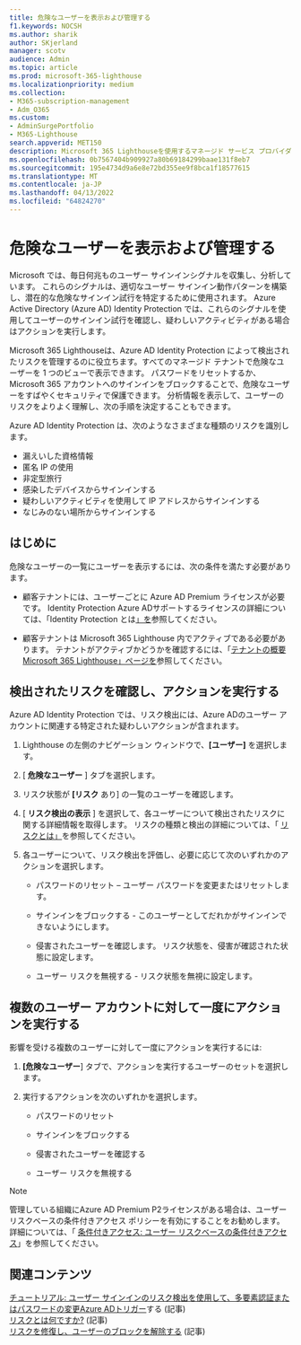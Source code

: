 ```yaml
---
title: 危険なユーザーを表示および管理する
f1.keywords: NOCSH
ms.author: sharik
author: SKjerland
manager: scotv
audience: Admin
ms.topic: article
ms.prod: microsoft-365-lighthouse
ms.localizationpriority: medium
ms.collection:
- M365-subscription-management
- Adm_O365
ms.custom:
- AdminSurgePortfolio
- M365-Lighthouse
search.appverid: MET150
description: Microsoft 365 Lighthouseを使用するマネージド サービス プロバイダー (MSP) の場合は、危険なユーザーを表示および管理する方法について説明します。
ms.openlocfilehash: 0b7567404b909927a80b69184299baae131f8eb7
ms.sourcegitcommit: 195e4734d9a6e8e72bd355ee9f8bca1f18577615
ms.translationtype: MT
ms.contentlocale: ja-JP
ms.lasthandoff: 04/13/2022
ms.locfileid: "64824270"
---
```

# <a name="view-and-manage-risky-users"></a>危険なユーザーを表示および管理する

Microsoft では、毎日何兆ものユーザー サインインシグナルを収集し、分析しています。 これらのシグナルは、適切なユーザー サインイン動作パターンを構築し、潜在的な危険なサインイン試行を特定するために使用されます。 Azure Active Directory (Azure AD) Identity Protection では、これらのシグナルを使用してユーザーのサインイン試行を確認し、疑わしいアクティビティがある場合はアクションを実行します。

Microsoft 365 Lighthouseは、Azure AD Identity Protection によって検出されたリスクを管理するのに役立ちます。すべてのマネージド テナントで危険なユーザーを 1 つのビューで表示できます。 パスワードをリセットするか、Microsoft 365 アカウントへのサインインをブロックすることで、危険なユーザーをすばやくセキュリティで保護できます。 分析情報を表示して、ユーザーのリスクをよりよく理解し、次の手順を決定することもできます。

Azure AD Identity Protection は、次のようなさまざまな種類のリスクを識別します。

- 漏えいした資格情報
- 匿名 IP の使用
- 非定型旅行
- 感染したデバイスからサインインする
- 疑わしいアクティビティを使用して IP アドレスからサインインする
- なじみのない場所からサインインする

## <a name="before-you-begin"></a>はじめに

危険なユーザーの一覧にユーザーを表示するには、次の条件を満たす必要があります。

- 顧客テナントには、ユーザーごとに Azure AD Premium ライセンスが必要です。 Identity Protection Azure ADサポートするライセンスの詳細については、「Identity Protection とは[」を](/azure/active-directory/identity-protection/overview-identity-protection)参照してください。

- 顧客テナントは Microsoft 365 Lighthouse 内でアクティブである必要があります。 テナントがアクティブかどうかを確認するには、「[テナントの概要Microsoft 365 Lighthouse」ページを](m365-lighthouse-tenant-list-overview.md)参照してください。

## <a name="review-detected-risks-and-take-action"></a>検出されたリスクを確認し、アクションを実行する

Azure AD Identity Protection では、リスク検出には、Azure ADのユーザー アカウントに関連する特定された疑わしいアクションが含まれます。

1. Lighthouse の左側のナビゲーション ウィンドウで、**[ユーザー]** を選択します。

2. [ **危険なユーザー** ] タブを選択します。

3. リスク状態が **[リスク** あり] の一覧のユーザーを確認します。

4. [ **リスク検出の表示** ] を選択して、各ユーザーについて検出されたリスクに関する詳細情報を取得します。 リスクの種類と検出の詳細については、「 [リスクとは」](/azure/active-directory/identity-protection/concept-identity-protection-risks)を参照してください。

5. 各ユーザーについて、リスク検出を評価し、必要に応じて次のいずれかのアクションを選択します。

    - パスワードのリセット – ユーザー パスワードを変更またはリセットします。

    - サインインをブロックする - このユーザーとしてだれかがサインインできないようにします。

    - 侵害されたユーザーを確認します。 リスク状態を、侵害が確認された状態に設定します。

    - ユーザー リスクを無視する - リスク状態を無視に設定します。

## <a name="take-action-on-multiple-user-accounts-at-once"></a>複数のユーザー アカウントに対して一度にアクションを実行する

影響を受ける複数のユーザーに対して一度にアクションを実行するには:

1. **[危険なユーザー**] タブで、アクションを実行するユーザーのセットを選択します。

2. 実行するアクションを次のいずれかを選択します。

    - パスワードのリセット

    - サインインをブロックする

    - 侵害されたユーザーを確認する

    - ユーザー リスクを無視する

> [!NOTE]
> 管理している組織にAzure AD Premium P2ライセンスがある場合は、ユーザー リスクベースの条件付きアクセス ポリシーを有効にすることをお勧めします。 詳細については、「 [条件付きアクセス: ユーザー リスクベースの条件付きアクセス](/azure/active-directory/conditional-access/howto-conditional-access-policy-risk-user)」を参照してください。

## <a name="related-content"></a>関連コンテンツ
[チュートリアル: ユーザー サインインのリスク検出を使用して、多要素認証またはパスワードの変更Azure ADトリガー](/azure/active-directory/authentication/tutorial-risk-based-sspr-mfa)する (記事)\
[リスクとは何ですか?](/azure/active-directory/identity-protection/concept-identity-protection-risks) (記事) \
[リスクを修復し、ユーザーのブロックを解除する](/azure/active-directory/identity-protection/howto-identity-protection-remediate-unblock) (記事)
